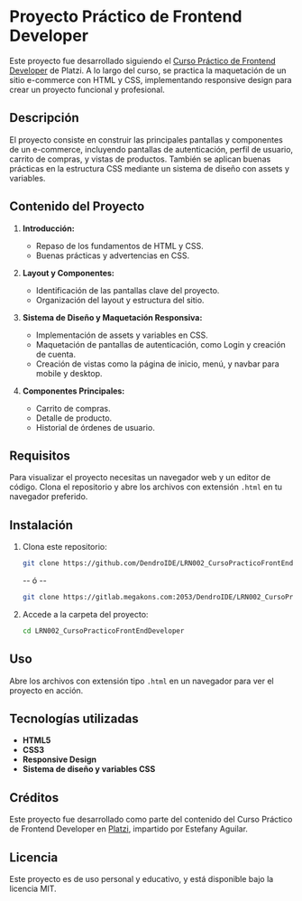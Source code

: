 
# Proyecto Práctico de Frontend Developer

Este proyecto fue desarrollado siguiendo el [Curso Práctico de Frontend Developer](https://platzi.com/cursos/frontend-developer-practico/) de Platzi. A lo largo del curso, se practica la maquetación de un sitio e-commerce con HTML y CSS, implementando responsive design para crear un proyecto funcional y profesional.

## Descripción

El proyecto consiste en construir las principales pantallas y componentes de un e-commerce, incluyendo pantallas de autenticación, perfil de usuario, carrito de compras, y vistas de productos. También se aplican buenas prácticas en la estructura CSS mediante un sistema de diseño con assets y variables.

## Contenido del Proyecto

1. **Introducción:**
   - Repaso de los fundamentos de HTML y CSS.
   - Buenas prácticas y advertencias en CSS.

2. **Layout y Componentes:**
   - Identificación de las pantallas clave del proyecto.
   - Organización del layout y estructura del sitio.

3. **Sistema de Diseño y Maquetación Responsiva:**
   - Implementación de assets y variables en CSS.
   - Maquetación de pantallas de autenticación, como Login y creación de cuenta.
   - Creación de vistas como la página de inicio, menú, y navbar para mobile y desktop.

4. **Componentes Principales:**
   - Carrito de compras.
   - Detalle de producto.
   - Historial de órdenes de usuario.

## Requisitos

Para visualizar el proyecto necesitas un navegador web y un editor de código. Clona el repositorio y abre los archivos con extensión `.html` en tu navegador preferido.

## Instalación

1. Clona este repositorio:
   ```bash
   git clone https://github.com/DendroIDE/LRN002_CursoPracticoFrontEndDeveloper.git
   ```
   
   -- ó --

   ```bash
   git clone https://gitlab.megakons.com:2053/DendroIDE/LRN002_CursoPracticoFrontEndDeveloper.git
   ```

2. Accede a la carpeta del proyecto:
   ```bash
   cd LRN002_CursoPracticoFrontEndDeveloper
   ```

## Uso

Abre los archivos con extensión tipo `.html` en un navegador para ver el proyecto en acción.

## Tecnologías utilizadas

- **HTML5**
- **CSS3**
- **Responsive Design**
- **Sistema de diseño y variables CSS**

## Créditos

Este proyecto fue desarrollado como parte del contenido del Curso Práctico de Frontend Developer en [Platzi](https://platzi.com/cursos/frontend-developer-practico/), impartido por Estefany Aguilar.

## Licencia

Este proyecto es de uso personal y educativo, y está disponible bajo la licencia MIT.

